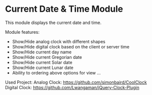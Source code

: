 Current Date & Time Module
==========================

This module displays the current date and time.

Module features:
- Show/Hide analog clock with different shapes
- Show/Hide digital clock based on the client or server time
- Show/Hide current day name
- Show/Hide current Gregorian date
- Show/Hide current Solar date
- Show/Hide current Lunar date
- Ability to ordering above options for view
...

Used Project:
Analog  Clock: https://github.com/simonbaird/CoolClock 
Digital Clock: https://github.com/Lwangaman/jQuery-Clock-Plugin
